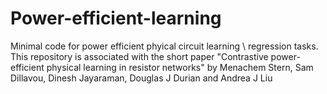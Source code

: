 # Power-efficient-learning
Minimal code for power efficient phyical circuit learning \ regression tasks. 
This repository is associated with the short paper "Contrastive power-efficient physical learning in resistor networks" by Menachem Stern, Sam Dillavou, Dinesh Jayaraman, Douglas J Durian and Andrea J Liu
